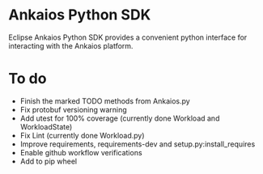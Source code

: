 # Ankaios Python SDK

Eclipse Ankaios Python SDK provides a convenient python interface for interacting with the Ankaios platform.

# To do
- Finish the marked TODO methods from Ankaios.py
- Fix protobuf versioning warning
- Add utest for 100% coverage (currently done Workload and WorkloadState)
- Fix Lint (currently done Workload.py)
- Improve requirements, requirements-dev and setup.py:install_requires
- Enable github workflow verifications
- Add to pip wheel